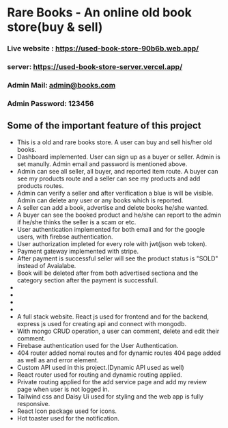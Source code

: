 # Rare Books - An online old book store(buy & sell)

### Live website : https://used-book-store-90b6b.web.app/
### server: https://used-book-store-server.vercel.app/

### Admin Mail: admin@books.com
### Admin Password: 123456

## Some of the important feature of this project

* This is a old and rare books store. A user can buy and sell his/her old books.
* Dashboard implemented. User can sign up as a buyer or seller. Admin is set manully. Admin email and password is mentioned above.
* Admin can see all seller, all buyer, and reported item route. A buyer can see my products route and a seller can see my products and add products routes.
* Admin can verify a seller and after verification a blue is will be visible. Admin can delete any user or any books which is reported.
* A seller can add a book, advertise and delete books he/she wanted.
* A buyer can see the booked product and he/she can report to the admin if he/she thinks the seller is a scam or etc.
* User authentication implemented for both email and for the google users, with firebse authentication.
* User authorization impleted for every role with jwt(json web token).
* Payment gateway implemented with stripe.
* After payment is successful seller will see the product status is "SOLD" instead of Avaialabe.
* Book will be deleted after from both advertised sectiona and the category section after the payment is successfull.
* 
* 
* 
* 
* A full stack website. React js used for frontend and for the backend, express js used for creating  api and connect with mongodb.
* With mongo CRUD operation, a user can comment, delete and edit their comment. 
* Firebase authentication used for the User Authentication.
* 404 router added nomal routes and for dynamic routes 404 page added as well as and error element.
* Custom API used in this project.(Dynamic API used as well)
* React router used for routing and dynamic routing applied.
* Private routing applied for the add service page and add my review page when user is not logged in.
* Tailwind css and Daisy Ui used for styling and the web app is fully responsive.
* React Icon package used for icons.
* Hot toaster used for the notification.
